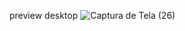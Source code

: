 preview desktop
![Captura de Tela (26)](https://user-images.githubusercontent.com/100739972/236693407-5802e870-6dd0-48f6-8e79-ce6e7ebbb5a7.jpg)
